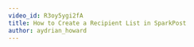 ```yaml
---
video_id: R3oy5ygi2fA
title: How to Create a Recipient List in SparkPost
author: aydrian_howard
---
```

